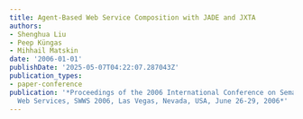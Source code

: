 ```yaml
---
title: Agent-Based Web Service Composition with JADE and JXTA
authors:
- Shenghua Liu
- Peep Küngas
- Mihhail Matskin
date: '2006-01-01'
publishDate: '2025-05-07T04:22:07.287043Z'
publication_types:
- paper-conference
publication: '*Proceedings of the 2006 International Conference on Semantic Web &
  Web Services, SWWS 2006, Las Vegas, Nevada, USA, June 26-29, 2006*'
---
```

